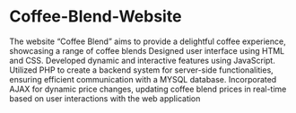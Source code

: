 # Coffee-Blend-Website
The website “Coffee Blend” aims to provide a delightful coffee experience, showcasing a range of coffee blends
Designed user interface using HTML and CSS. Developed dynamic and interactive features using JavaScript.
Utilized PHP to create a backend system for server-side functionalities, ensuring efficient communication
with a MYSQL database.
Incorporated AJAX for dynamic price changes, updating coffee blend prices in real-time based on user
interactions with the web application
